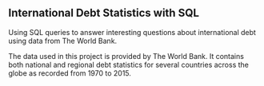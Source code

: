 ## International Debt Statistics with SQL

Using SQL queries to answer interesting questions about international debt using data from The World Bank.  

The data used in this project is provided by The World Bank. It contains both national and regional debt statistics for several countries across the globe as recorded from 1970 to 2015.
